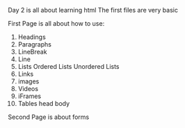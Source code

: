 Day 2 is all about learning html
The first files are very basic

First Page is all about how to use:
1. Headings
2. Paragraphs
3. LineBreak
4. Line
5. Lists
  Ordered Lists
  Unordered Lists
6. Links
7. images
8. Videos
9. iFrames
10. Tables
  head
  body

Second Page is about forms
